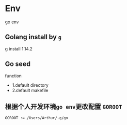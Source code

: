 # Env
go env

## Golang install by [`g`](https://github.com/voidint/g)
g install 1.14.2

## Go seed
function
* 1.default directory
* 2.default makefile

## 根据个人开发环境`go env`更改配置 `GOROOT`

```
GOROOT := /Users/Arthur/.g/go
```
